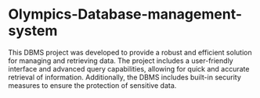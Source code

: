 # Olympics-Database-management-system
This DBMS project was developed to provide a robust and efficient solution for managing and retrieving data. The project includes a user-friendly interface and advanced query capabilities, allowing for quick and accurate retrieval of information. Additionally, the DBMS includes built-in security measures to ensure the protection of sensitive data. 
